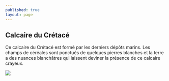 ```yaml
---
published: true
layout: page
---
```

## Calcaire du Crétacé

Ce calcaire du Crétacé est formé par les derniers dépôts marins. Les champs de céréales sont ponctués de quelques pierres blanches et la terre a des nuances blanchâtres qui laissent deviner la présence de ce calcaire crayeux.  

![]({{site.baseurl}}/data/images/3/geographie/03_GEOGRAPHIE_POP_UP_09.jpg)
